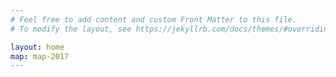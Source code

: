 ```yaml
---
# Feel free to add content and custom Front Matter to this file.
# To modify the layout, see https://jekyllrb.com/docs/themes/#overriding-theme-defaults

layout: home
map: map-2017
---
```


